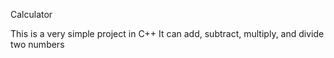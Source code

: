 Calculator

This is a very simple project in C++ 
It can add, subtract, multiply, and divide two numbers
